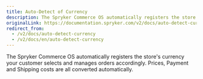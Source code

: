 ```yaml
---
title: Auto-Detect of Currency
description: The Spryker Commerce OS automatically registers the store's currency your customer selects and manages orders accordingly.
originalLink: https://documentation.spryker.com/v2/docs/auto-detect-currency
redirect_from:
  - /v2/docs/auto-detect-currency
  - /v2/docs/en/auto-detect-currency
---
```


The Spryker Commerce OS automatically registers the store's currency your customer selects and manages orders accordingly. Prices, Payment and Shipping costs are all converted automatically.
